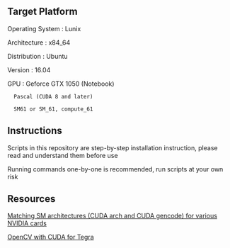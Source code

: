 ## Target Platform
Operating System : Lunix

Architecture : x84_64

Distribution : Ubuntu

Version : 16.04

GPU : Geforce GTX 1050 (Notebook)

      Pascal (CUDA 8 and later)
      
      SM61 or SM_61, compute_61

## Instructions
Scripts in this repository are step-by-step installation instruction, please read and understand them before use

Running commands one-by-one is recommended, run scripts at your own risk

## Resources
[Matching SM architectures (CUDA arch and CUDA gencode) for various NVIDIA cards](http://arnon.dk/matching-sm-architectures-arch-and-gencode-for-various-nvidia-cards/)

[OpenCV with CUDA for Tegra](https://docs.opencv.org/3.2.0/d6/d15/tutorial_building_tegra_cuda.html)

